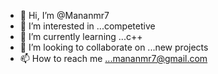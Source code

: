 - 👋 Hi, I’m @Mananmr7
- 👀 I’m interested in ...competetive
- 🌱 I’m currently learning ...c++
- 💞️ I’m looking to collaborate on ...new projects
- 📫 How to reach me ...mananmr7@gmail.com

<!---
Mananmr7/Mananmr7 is a ✨ special ✨ repository because its `README.md` (this file) appears on your GitHub profile.
You can click the Preview link to take a look at your changes.
--->
